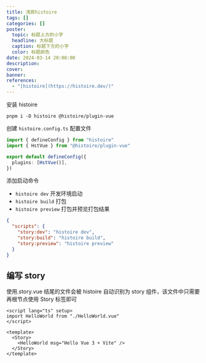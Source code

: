 ```yaml
---
title: 浅尝histoire
tags: []
categories: []
poster:
  topic: 标题上方的小字
  headline: 大标题
  caption: 标题下方的小字
  color: 标题颜色
date: 2024-03-14 20:08:00
description:
cover:
banner:
references:
  - "[histoire](https://histoire.dev/)"
---
```


<!-- https://storybook.js.org/docs/get-started -->

安装 histoire

```shell
pnpm i -D histoire @histoire/plugin-vue
```

创建 `histoire.config.ts` 配置文件

```ts
import { defineConfig } from "histoire"
import { HstVue } from "@histoire/plugin-vue"

export default defineConfig({
  plugins: [HstVue()],
})
```

添加启动命令

- `histoire dev` 开发环境启动
- `histoire build` 打包
- `histoire preview` 打包并预览打包结果

```json
{
  "scripts": {
    "story:dev": "histoire dev",
    "story:build": "histoire build",
    "story:preview": "histoire preview"
  }
}
```

## 编写 story

使用.story.vue 结尾的文件会被 histoire 自动识别为 story 组件，该文件中只需要再根节点使用 Story 标签即可

```vue
<script lang="ts" setup>
import HelloWorld from "./HelloWorld.vue"
</script>

<template>
  <Story>
    <HelloWorld msg="Hello Vue 3 + Vite" />
  </Story>
</template>
```
